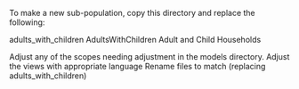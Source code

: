 To make a new sub-population, copy this directory and replace the following:

adults_with_children
AdultsWithChildren
Adult and Child Households

Adjust any of the scopes needing adjustment in the models directory.
Adjust the views with appropriate language
Rename files to match (replacing adults_with_children)